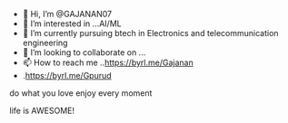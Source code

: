 - 👋 Hi, I’m @GAJANAN07
- 👀 I’m interested in ...AI/ML
- 🌱 I’m currently pursuing btech in Electronics and telecommunication engineering 
- 💞️ I’m looking to collaborate on ...
- 📫 How to reach me ..https://byrl.me/Gajanan
- .https://byrl.me/Gpurud

do what you love enjoy every moment



life is AWESOME!
<!---
GAJANAN07/GAJANAN07 is a ✨ special ✨ repository because its `README.md` (this file) appears on your GitHub profile.
You can click the Preview link to take a look at your changes.
--->

